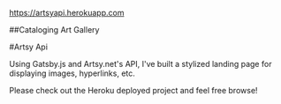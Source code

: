 https://artsyapi.herokuapp.com

##Cataloging Art Gallery

#Artsy Api

Using Gatsby.js and Artsy.net's API, I've built a stylized landing page for displaying images, hyperlinks, etc.

Please check out the Heroku deployed project and feel free browse!